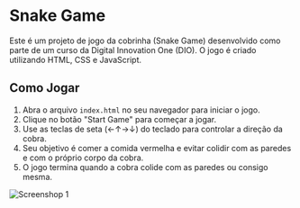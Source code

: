 # Snake Game

Este é um projeto de jogo da cobrinha (Snake Game) desenvolvido como parte de um curso da Digital Innovation One (DIO). O jogo é criado utilizando HTML, CSS e JavaScript.

## Como Jogar

1. Abra o arquivo `index.html` no seu navegador para iniciar o jogo.
2. Clique no botão "Start Game" para começar a jogar.
3. Use as teclas de seta (←↑→↓) do teclado para controlar a direção da cobra.
4. Seu objetivo é comer a comida vermelha e evitar colidir com as paredes e com o próprio corpo da cobra.
5. O jogo termina quando a cobra colide com as paredes ou consigo mesma.

![Screenshop 1](gifs/gameplay.gif)